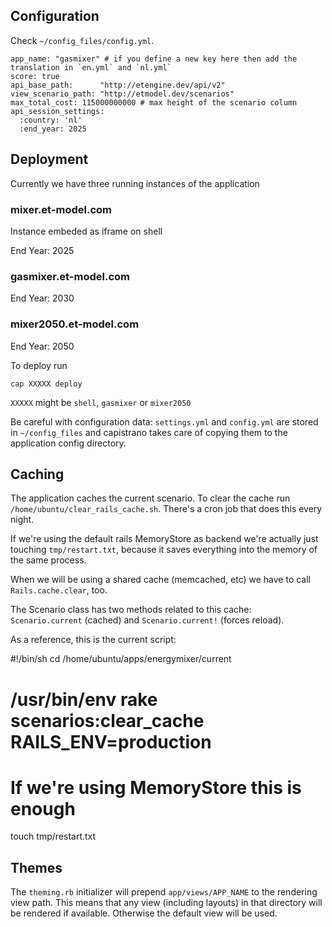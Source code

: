 ## Configuration

Check `~/config_files/config.yml`.

	app_name: "gasmixer" # if you define a new key here then add the translation in `en.yml` and `nl.yml`
	score: true
	api_base_path:      "http://etengine.dev/api/v2"
	view_scenario_path: "http://etmodel.dev/scenarios"
	max_total_cost: 115000000000 # max height of the scenario column
	api_session_settings:
	  :country: 'nl'
	  :end_year: 2025
  


## Deployment

Currently we have three running instances of the application

### mixer.et-model.com

Instance embeded as iframe on shell

End Year: 2025

### gasmixer.et-model.com

End Year: 2030

### mixer2050.et-model.com

End Year: 2050


To deploy run

	cap XXXXX deploy

`XXXXX` might be `shell`, `gasmixer` or `mixer2050`


Be careful with configuration data: `settings.yml` and `config.yml` are stored in `~/config_files` and 
capistrano takes care of copying them to the application config directory.

## Caching

The application caches the current scenario. To clear the cache run
`/home/ubuntu/clear_rails_cache.sh`. There's a cron job that does this
every night.

If we're using the default rails MemoryStore as backend we're actually just
touching `tmp/restart.txt`, because it saves everything into the memory
of the same process.

When we will be using a shared cache (memcached, etc) we have to call
`Rails.cache.clear`, too.

The Scenario class has two methods related to this cache: `Scenario.current`
(cached) and `Scenario.current!` (forces reload).

As a reference, this is the current script:

  #!/bin/sh
  cd /home/ubuntu/apps/energymixer/current
  # /usr/bin/env rake scenarios:clear_cache RAILS_ENV=production
  # If we're using MemoryStore this is enough
  touch tmp/restart.txt
 
## Themes

The `theming.rb` initializer will prepend `app/views/APP_NAME` to the rendering view path. This means
that any view (including layouts) in that directory will be rendered if available. Otherwise the default
view will be used.
